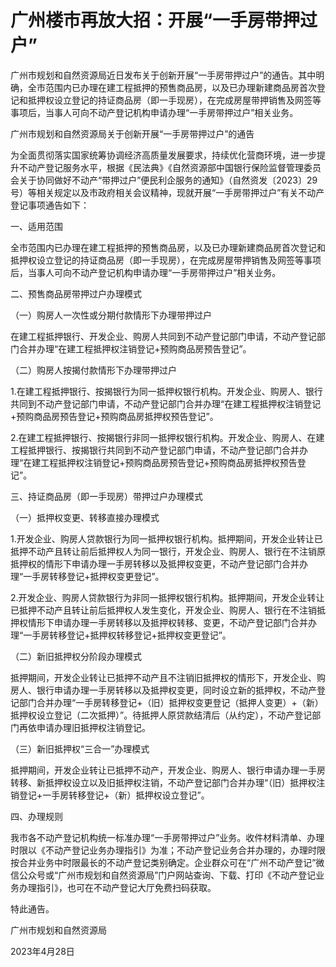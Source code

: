 # 广州楼市再放大招：开展“一手房带押过户”

广州市规划和自然资源局近日发布关于创新开展“一手房带押过户”的通告。其中明确，全市范围内已办理在建工程抵押的预售商品房，以及已办理新建商品房首次登记和抵押权设立登记的持证商品房（即一手现房），在完成房屋带押销售及网签等事项后，当事人可向不动产登记机构申请办理“一手房带押过户”相关业务。

广州市规划和自然资源局关于创新开展“一手房带押过户”的通告

为全面贯彻落实国家统筹协调经济高质量发展要求，持续优化营商环境，进一步提升不动产登记服务水平，根据《民法典》《自然资源部中国银行保险监督管理委员会关于协同做好不动产“带押过户”便民利企服务的通知》（自然资发〔2023〕29号）等相关规定以及市政府相关会议精神，现就开展“一手房带押过户”有关不动产登记事项通告如下：

一、适用范围

全市范围内已办理在建工程抵押的预售商品房，以及已办理新建商品房首次登记和抵押权设立登记的持证商品房（即一手现房），在完成房屋带押销售及网签等事项后，当事人可向不动产登记机构申请办理“一手房带押过户”相关业务。

二、预售商品房带押过户办理模式

（一）购房人一次性或分期付款情形下办理带押过户

在建工程抵押银行、开发企业、购房人共同到不动产登记部门申请，不动产登记部门合并办理“在建工程抵押权注销登记+预购商品房预告登记”。

（二）购房人按揭付款情形下办理带押过户

1.在建工程抵押银行、按揭银行为同一抵押权银行机构。开发企业、购房人、银行共同到不动产登记部门申请，不动产登记部门合并办理“在建工程抵押权注销登记+预购商品房预告登记+预购商品房抵押权预告登记”。

2.在建工程抵押银行、按揭银行非同一抵押权银行机构。开发企业、购房人、在建工程抵押银行、按揭银行共同到不动产登记部门申请，不动产登记部门合并办理“在建工程抵押权注销登记+预购商品房预告登记+预购商品房抵押权预告登记”。

三、持证商品房（即一手现房）带押过户办理模式

（一）抵押权变更、转移直接办理模式

1.开发企业、购房人贷款银行为同一抵押权银行机构。抵押期间，开发企业转让已抵押不动产且转让前后抵押权人为同一银行，开发企业、购房人、银行在不注销原抵押权的情形下申请办理一手房转移以及抵押权变更，不动产登记部门合并办理“一手房转移登记+抵押权变更登记”。

2.开发企业、购房人贷款银行为非同一抵押权银行机构。抵押期间，开发企业转让已抵押不动产且转让前后抵押权人发生变化，开发企业、购房人、银行在不注销抵押权情形下申请办理一手房转移以及抵押权转移、变更，不动产登记部门合并办理“一手房转移登记+抵押权转移登记+抵押权变更登记”。

（二）新旧抵押权分阶段办理模式

抵押期间，开发企业转让已抵押不动产且不注销旧抵押权的情形下，开发企业、购房人、银行申请办理一手房转移以及抵押权变更，同时设立新的抵押权，不动产登记部门合并办理“一手房转移登记+（旧）抵押权变更登记（抵押人变更）+（新）抵押权设立登记（二次抵押）”。待抵押人原贷款结清后（从约定），不动产登记部门再依申请办理旧抵押权注销登记。

（三）新旧抵押权“三合一”办理模式

抵押期间，开发企业转让已抵押不动产，开发企业、购房人、银行申请办理一手房转移、新抵押权设立以及旧抵押权注销，不动产登记部门合并办理“（旧）抵押权注销登记+一手房转移登记+（新）抵押权设立登记”。

四、办理规则

我市各不动产登记机构统一标准办理“一手房带押过户”业务。收件材料清单、办理时限以《不动产登记业务办理指引》为准；不动产登记业务合并办理的，办理时限按合并业务中时限最长的不动产登记类别确定。企业群众可在“广州不动产登记”微信公众号或“广州市规划和自然资源局”门户网站查询、下载、打印《不动产登记业务办理指引》，也可在不动产登记大厅免费扫码获取。

特此通告。

广州市规划和自然资源局

2023年4月28日

